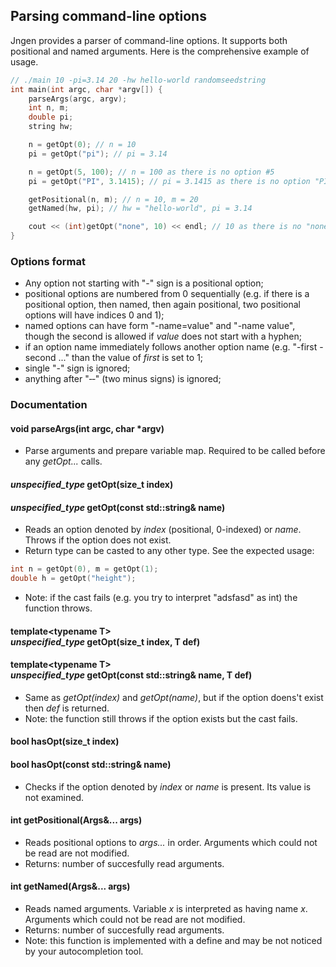 ## Parsing command-line options
Jngen provides a parser of command-line options. It supports both positional and named arguments. Here is the comprehensive example of usage.

```cpp
// ./main 10 -pi=3.14 20 -hw hello-world randomseedstring
int main(int argc, char *argv[]) {
    parseArgs(argc, argv);
    int n, m;
    double pi;
    string hw;

    n = getOpt(0); // n = 10
    pi = getOpt("pi"); // pi = 3.14

    n = getOpt(5, 100); // n = 100 as there is no option #5
    pi = getOpt("PI", 3.1415); // pi = 3.1415 as there is no option "PI"

    getPositional(n, m); // n = 10, m = 20
    getNamed(hw, pi); // hw = "hello-world", pi = 3.14

    cout << (int)getOpt("none", 10) << endl; // 10 as there is no "none" option
}
```

### Options format
* Any option not starting with "-" sign is a positional option;
* positional options are numbered from 0 sequentially (e.g. if there is a positional option, then named, then again positional, two positional options will have indices 0 and 1);
* named options can have form "-name=value" and "-name value", though the second is allowed if *value* does not start with a hyphen;
* if an option name immediately follows another option name (e.g. "-first -second ..." than the value of *first* is set to 1;
* single "-" sign is ignored;
* anything after "&dash;&dash;" (two minus signs) is ignored;

### Documentation

#### void parseArgs(int argc, char *argv)
* Parse arguments and prepare variable map. Required to be called before any *getOpt...* calls.

#### *unspecified_type* getOpt(size_t index)
#### *unspecified_type* getOpt(const std::string& name)
* Reads an option denoted by *index* (positional, 0-indexed) or *name*. Throws if the option does not exist.
* Return type can be casted to any other type. See the expected usage:
```cpp
int n = getOpt(0), m = getOpt(1);
double h = getOpt("height");
```
* Note: if the cast fails (e.g. you try to interpret "adsfasd" as int) the function throws.

#### template&lt;typename T> <br> *unspecified_type* getOpt(size_t index, T def)
#### template&lt;typename T> <br> *unspecified_type* getOpt(const std::string& name, T def)
* Same as *getOpt(index)* and *getOpt(name)*, but if the option doens't exist then *def* is returned.
* Note: the function still throws if the option exists but the cast fails.

#### bool hasOpt(size_t index)
#### bool hasOpt(const std::string& name)
* Checks if the option denoted by *index* or *name* is present. Its value is not examined.

#### int getPositional(Args&... args)
* Reads positional options to *args...* in order. Arguments which could not be read are not modified.
* Returns: number of succesfully read arguments.

#### int getNamed(Args&... args)
* Reads named arguments. Variable *x* is interpreted as having name *x*. Arguments which could not be read are not modified.
* Returns: number of succesfully read arguments.
* Note: this function is implemented with a define and may be not noticed by your autocompletion tool.
